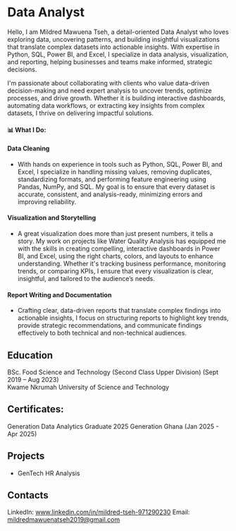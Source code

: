 # Data Analyst
Hello, I am Mildred Mawuena Tseh, a detail-oriented Data Analyst who loves exploring data, uncovering patterns, and building insightful visualizations that translate complex datasets into actionable insights. With expertise in Python, SQL, Power BI, and Excel, I specialize in data analysis, visualization, and reporting, helping businesses and teams make informed, strategic decisions.

I'm passionate about collaborating with clients who value data-driven decision-making and need expert analysis to uncover trends, optimize processes, and drive growth. Whether it is building interactive dashboards, automating data workflows, or extracting key insights from complex datasets, I thrive on delivering impactful solutions.

#### 📊 What I Do:

#### Data Cleaning
- With hands on experience in tools such as Python, SQL, Power BI, and Excel, I specialize in handling missing values, removing duplicates, standardizing formats, and performing feature engineering using Pandas, NumPy, and SQL. My goal is to ensure that every dataset is accurate, consistent, and analysis-ready, minimizing errors and improving reliability.

#### Visualization and Storytelling
- A great visualization does more than just present numbers, it tells a story. My work on projects like Water Quality Analysis has equipped me with the skills in creating compelling, interactive dashboards in Power BI, and Excel, using the right charts, colors, and layouts to enhance understanding. Whether it's tracking business performance, monitoring trends, or comparing KPIs, I ensure that every visualization is clear, insightful, and tailored to the audience’s needs.

#### Report Writing and Documentation
- Crafting clear, data-driven reports that translate complex findings into actionable insights, I focus on structuring reports to highlight key trends, provide strategic recommendations, and communicate findings effectively to both technical and non-technical audiences.

## Education
BSc. Food Science and Technology (Second Class Upper Division) (Sept 2019 – Aug 2023)  
Kwame Nkrumah University of Science and Technology 

## Certificates: 
Generation Data Analytics Graduate 2025 
Generation Ghana (Jan 2025 - Apr 2025)

## Projects
- GenTech HR Analysis

## Contacts
LinkedIn: www.linkedin.com/in/mildred-tseh-971290230
Email: mildredmawuenatseh2019@gmail.com
